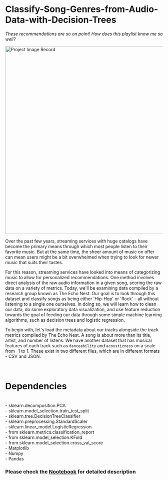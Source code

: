 # Classify-Song-Genres-from-Audio-Data-with-Decision-Trees

<p><em>These recommendations are so on point! How does this playlist know me so well?</em></p>
<p><img src="https://assets.datacamp.com/production/project_449/img/iphone_music.jpg" alt="Project Image Record" width="600px"></p>
<p>Over the past few years, streaming services with huge catalogs have become the primary means through which most people listen to their favorite music. But at the same time, the sheer amount of music on offer can mean users might be a bit overwhelmed when trying to look for newer music that suits their tastes.</p>
<p>For this reason, streaming services have looked into means of categorizing music to allow for personalized recommendations. One method involves direct analysis of the raw audio information in a given song, scoring the raw data on a variety of metrics. Today, we'll be examining data compiled by a research group known as The Echo Nest. Our goal is to look through this dataset and classify songs as being either 'Hip-Hop' or 'Rock' - all without listening to a single one ourselves. In doing so, we will learn how to clean our data, do some exploratory data visualization, and use feature reduction towards the goal of feeding our data through some simple machine learning algorithms, such as decision trees and logistic regression.</p>
<p>To begin with, let's load the metadata about our tracks alongside the track metrics compiled by The Echo Nest. A song is about more than its title, artist, and number of listens. We have another dataset that has musical features of each track such as <code>danceability</code> and <code>acousticness</code> on a scale from -1 to 1. These exist in two different files, which are in different formats - CSV and JSON. </p>
<br>

# Dependencies
<br> - sklearn.decomposition.PCA
<br> - sklearn.model_selection.train_test_split
<br> - sklearn.tree.DecisionTreeClassifier
<br> - sklearn.preprocessing.StandardScaler
<br> - sklearn.linear_model.LogisticRegression
<br> - from sklearn.metrics.classification_report
<br> - from sklearn.model_selection.KFold
<br> - from sklearn.model_selection.cross_val_score
<br> - Matplotlib
<br> - Numpy
<br> - Pandas


### Please check the <a href='https://github.com/Mohamedsoliman828/Classify-Song-Genres-from-Audio-Data-with-Decision-Trees/blob/main/notebook.ipynb' >Nootebook</a> for detailed description
